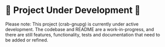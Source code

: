# 🚧 Project Under Development 🚧
Please note: This project (crab-gnupg) is currently under active development. The codebase and README are a work-in-progress, and there are still features, functionality, tests and documentation that need to be added or refined.
